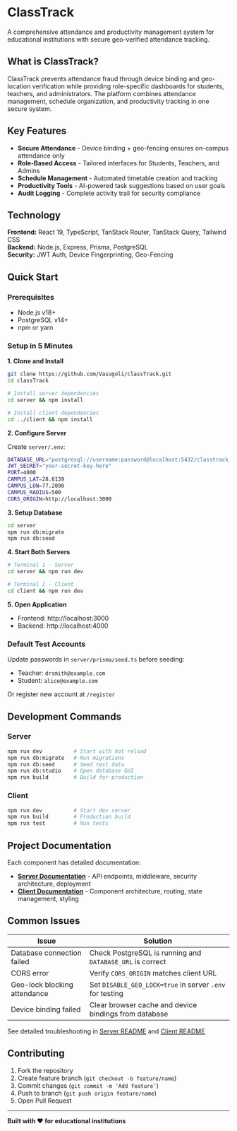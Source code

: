 # ClassTrack

A comprehensive attendance and productivity management system for educational institutions with secure geo-verified attendance tracking.

## What is ClassTrack?

ClassTrack prevents attendance fraud through device binding and geo-location verification while providing role-specific dashboards for students, teachers, and administrators. The platform combines attendance management, schedule organization, and productivity tracking in one secure system.

## Key Features

-  **Secure Attendance** - Device binding + geo-fencing ensures on-campus attendance only
-  **Role-Based Access** - Tailored interfaces for Students, Teachers, and Admins
-  **Schedule Management** - Automated timetable creation and tracking
-  **Productivity Tools** - AI-powered task suggestions based on user goals
-  **Audit Logging** - Complete activity trail for security compliance

## Technology

**Frontend:** React 19, TypeScript, TanStack Router, TanStack Query, Tailwind CSS  
**Backend:** Node.js, Express, Prisma, PostgreSQL  
**Security:** JWT Auth, Device Fingerprinting, Geo-Fencing

## Quick Start

### Prerequisites

- Node.js v18+
- PostgreSQL v14+
- npm or yarn

### Setup in 5 Minutes

**1. Clone and Install**
```bash
git clone https://github.com/Vasugoli/classTrack.git
cd classTrack

# Install server dependencies
cd server && npm install

# Install client dependencies
cd ../client && npm install
```

**2. Configure Server**

Create `server/.env`:
```bash
DATABASE_URL="postgresql://username:password@localhost:5432/classtrack_db"
JWT_SECRET="your-secret-key-here"
PORT=4000
CAMPUS_LAT=28.6139
CAMPUS_LON=77.2090
CAMPUS_RADIUS=500
CORS_ORIGIN=http://localhost:3000
```

**3. Setup Database**
```bash
cd server
npm run db:migrate
npm run db:seed
```

**4. Start Both Servers**
```bash
# Terminal 1 - Server
cd server && npm run dev

# Terminal 2 - Client  
cd client && npm run dev
```

**5. Open Application**
- Frontend: http://localhost:3000
- Backend: http://localhost:4000

### Default Test Accounts

Update passwords in `server/prisma/seed.ts` before seeding:
- Teacher: `drsmith@example.com`
- Student: `alice@example.com`

Or register new account at `/register`

## Development Commands

### Server
```bash
npm run dev          # Start with hot reload
npm run db:migrate   # Run migrations
npm run db:seed      # Seed test data
npm run db:studio    # Open database GUI
npm run build        # Build for production
```

### Client
```bash
npm run dev          # Start dev server
npm run build        # Production build
npm run test         # Run tests
```

## Project Documentation

Each component has detailed documentation:

- **[Server Documentation](./server/README.md)** - API endpoints, middleware, security architecture, deployment
- **[Client Documentation](./client/README.md)** - Component architecture, routing, state management, styling

## Common Issues

| Issue | Solution |
|-------|----------|
| Database connection failed | Check PostgreSQL is running and `DATABASE_URL` is correct |
| CORS error | Verify `CORS_ORIGIN` matches client URL |
| Geo-lock blocking attendance | Set `DISABLE_GEO_LOCK=true` in server `.env` for testing |
| Device binding failed | Clear browser cache and device bindings from database |

See detailed troubleshooting in [Server README](./server/README.md#troubleshooting) and [Client README](./client/README.md#troubleshooting)

## Contributing

1. Fork the repository
2. Create feature branch (`git checkout -b feature/name`)
3. Commit changes (`git commit -m 'Add feature'`)
4. Push to branch (`git push origin feature/name`)
5. Open Pull Request

---

**Built with ❤️ for educational institutions**
